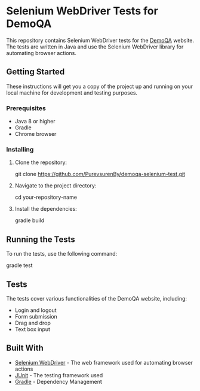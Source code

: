 # Selenium WebDriver Tests for DemoQA

This repository contains Selenium WebDriver tests for the [DemoQA](https://demoqa.com/) website. The tests are written in Java and use the Selenium WebDriver library for automating browser actions.

## Getting Started

These instructions will get you a copy of the project up and running on your local machine for development and testing purposes.

### Prerequisites

- Java 8 or higher
- Gradle
- Chrome browser

### Installing

1. Clone the repository:
   
   git clone https://github.com/PurevsurenBy/demoqa-selenium-test.git

2. Navigate to the project directory:

   cd your-repository-name

3. Install the dependencies:

   gradle build

## Running the Tests

To run the tests, use the following command:

gradle test

## Tests

The tests cover various functionalities of the DemoQA website, including:

- Login and logout
- Form submission
- Drag and drop
- Text box input

## Built With

- [Selenium WebDriver](https://www.selenium.dev/projects/webdriver/) - The web framework used for automating browser actions
- [JUnit](https://junit.org/junit5/) - The testing framework used
- [Gradle](https://gradle.org/) - Dependency Management
